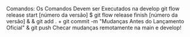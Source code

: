 Comandos:
Os Comandos Devem ser Executados na develop 
git flow release start [número da versão]
$
git flow release finish [número da versão]
&
& git add . + git commit -m "Mudanças Antes do Lançamento Oficial" &
git push
Checar mudanças remotamente na main e develop!
